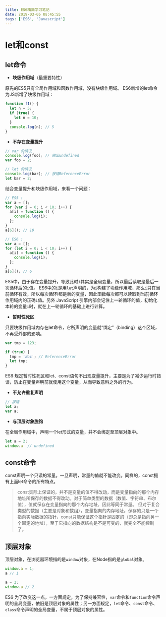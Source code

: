 ```yaml
---
title: ES6精简学习笔记
date: 2019-03-05 08:45:55
tags: ['ES6', 'Javascript']
---
```



# let和const
## let命令

* **块级作用域**（最重要特性）

原先的ES5只有全局作用域和函数作用域，没有块级作用域。
ES6新增的let命令为JS新增了块级作用域：
```js
function f1() {
  let n = 5;
  if (true) {
    let n = 10;
  }
  console.log(n); // 5
}
```

* **不存在变量提升**

```js
// var 的情况
console.log(foo); // 输出undefined
var foo = 2;

// let 的情况
console.log(bar); // 报错ReferenceError
let bar = 2;
```

结合变量提升和块级作用域，来看一个问题：
```js
// ES5 :
var a = [];
for (var i = 0; i < 10; i++) {
  a[i] = function () {
    console.log(i);
  };
}
a[6](); // 10

// ES6 :
var a = [];
for (let i = 0; i < 10; i++) {
  a[i] = function () {
    console.log(i);
  };
}
a[6](); // 6
```
ES5中，由于存在变量提升，导致此时`i`其实是全局变量，所以最后读取是最后一次循环后的`i`值。
ES6中的`i`是用`let`声明的，为`i`构建了块级作用域，那么`i`只在当前循环有效，所以每次循环i都是新的变量，因此函数每次都可以读取到当前循环作用域内的正确`i`值。另外 JavaScript 引擎内部会记住上一轮循环的值，初始化本轮的变量`i`时，就在上一轮循环的基础上进行计算。

* **暂时性死区**

只要块级作用域内存在let命令，它所声明的变量就“绑定”（binding）这个区域，不再受外部的影响。
```js
var tmp = 123;

if (true) {
  tmp = 'abc'; // ReferenceError
  let tmp;
}
```
ES6 规定暂时性死区和let、const语句不出现变量提升，主要是为了减少运行时错误，防止在变量声明前就使用这个变量，从而导致意料之外的行为。

* **不允许重复声明**

```js
// 报错
let a;
var a;
```

* **与顶层对象脱钩**

在全局作用域中，声明一个let形式的变量，并不会绑定至顶层对象中。
```js
let a = 2;
window.a  // undefined
```

## const命令
const声明一个只读的常量。一旦声明，常量的值就不能改变。同样的，const拥有上面let命令的所有特点。

> const实际上保证的，并不是变量的值不得改动，而是变量指向的那个内存地址所保存的数据不得改动。对于简单类型的数据（数值、字符串、布尔值），值就保存在变量指向的那个内存地址，因此等同于常量。
> 但对于复合类型的数据（主要是对象和数组），变量指向的内存地址，保存的只是一个指向实际数据的指针，const只能保证这个指针是固定的（即总是指向另一个固定的地址），至于它指向的数据结构是不是可变的，就完全不能控制了。

## 顶层对象
顶层对象，在浏览器环境指的是`window`对象，在Node指的是`global`对象。

```js
window.a = 1;
a // 1

a = 2;
window.a // 2
```

ES6 为了改变这一点，一方面规定，为了保持兼容性，`var`命令和`function`命令声明的全局变量，依旧是顶层对象的属性；另一方面规定，`let`命令、`const`命令、`class`命令声明的全局变量，不属于顶层对象的属性。